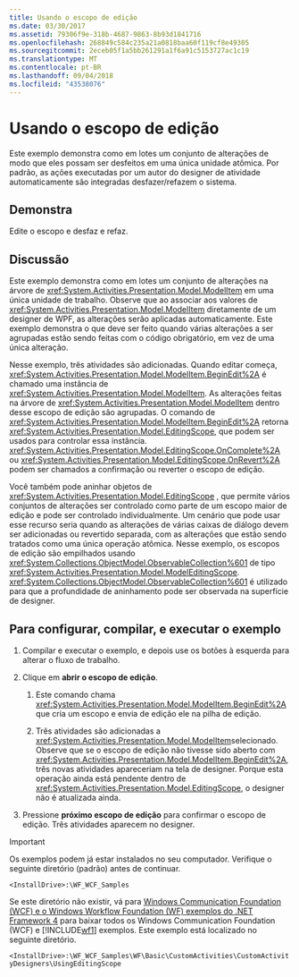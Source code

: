 ```yaml
---
title: Usando o escopo de edição
ms.date: 03/30/2017
ms.assetid: 79306f9e-318b-4687-9863-8b93d1841716
ms.openlocfilehash: 268849c584c235a21a0818baa60f119cf8e49305
ms.sourcegitcommit: 2eceb05f1a5bb261291a1f6a91c5153727ac1c19
ms.translationtype: MT
ms.contentlocale: pt-BR
ms.lasthandoff: 09/04/2018
ms.locfileid: "43538076"
---
```

# <a name="using-editing-scope"></a>Usando o escopo de edição
Este exemplo demonstra como em lotes um conjunto de alterações de modo que eles possam ser desfeitos em uma única unidade atômica. Por padrão, as ações executadas por um autor do designer de atividade automaticamente são integradas desfazer/refazem o sistema.  
  
## <a name="demonstrates"></a>Demonstra  
 Edite o escopo e desfaz e refaz.  
  
## <a name="discussion"></a>Discussão  
 Este exemplo demonstra como em lotes um conjunto de alterações na árvore de <xref:System.Activities.Presentation.Model.ModelItem> em uma única unidade de trabalho. Observe que ao associar aos valores de <xref:System.Activities.Presentation.Model.ModelItem> diretamente de um designer de WPF, as alterações serão aplicadas automaticamente. Este exemplo demonstra o que deve ser feito quando várias alterações a ser agrupadas estão sendo feitas com o código obrigatório, em vez de uma única alteração.  
  
 Nesse exemplo, três atividades são adicionadas. Quando editar começa, <xref:System.Activities.Presentation.Model.ModelItem.BeginEdit%2A> é chamado uma instância de <xref:System.Activities.Presentation.Model.ModelItem>. As alterações feitas na árvore de <xref:System.Activities.Presentation.Model.ModelItem> dentro desse escopo de edição são agrupadas. O comando de <xref:System.Activities.Presentation.Model.ModelItem.BeginEdit%2A> retorna <xref:System.Activities.Presentation.Model.EditingScope>, que podem ser usados para controlar essa instância. <xref:System.Activities.Presentation.Model.EditingScope.OnComplete%2A> ou <xref:System.Activities.Presentation.Model.EditingScope.OnRevert%2A> podem ser chamados a confirmação ou reverter o escopo de edição.  
  
 Você também pode aninhar objetos de <xref:System.Activities.Presentation.Model.EditingScope> , que permite vários conjuntos de alterações ser controlado como parte de um escopo maior de edição e pode ser controlado individualmente. Um cenário que pode usar esse recurso seria quando as alterações de várias caixas de diálogo devem ser adicionadas ou revertido separada, com as alterações que estão sendo tratados como uma única operação atômica. Nesse exemplo, os escopos de edição são empilhados usando <xref:System.Collections.ObjectModel.ObservableCollection%601> de tipo <xref:System.Activities.Presentation.Model.ModelEditingScope>. <xref:System.Collections.ObjectModel.ObservableCollection%601> é utilizado para que a profundidade de aninhamento pode ser observada na superfície de designer.  
  
## <a name="to-set-up-build-and-run-the-sample"></a>Para configurar, compilar, e executar o exemplo  
  
1.  Compilar e executar o exemplo, e depois use os botões à esquerda para alterar o fluxo de trabalho.  
  
2.  Clique em **abrir o escopo de edição**.  
  
    1.  Este comando chama <xref:System.Activities.Presentation.Model.ModelItem.BeginEdit%2A> que cria um escopo e envia de edição ele na pilha de edição.  
  
    2.  Três atividades são adicionadas a <xref:System.Activities.Presentation.Model.ModelItem>selecionado. Observe que se o escopo de edição não tivesse sido aberto com <xref:System.Activities.Presentation.Model.ModelItem.BeginEdit%2A>, três novas atividades apareceriam na tela de designer. Porque esta operação ainda está pendente dentro de <xref:System.Activities.Presentation.Model.EditingScope>, o designer não é atualizada ainda.  
  
3.  Pressione **próximo escopo de edição** para confirmar o escopo de edição. Três atividades aparecem no designer.  
  
> [!IMPORTANT]
>  Os exemplos podem já estar instalados no seu computador. Verifique o seguinte diretório (padrão) antes de continuar.  
>   
>  `<InstallDrive>:\WF_WCF_Samples`  
>   
>  Se este diretório não existir, vá para [Windows Communication Foundation (WCF) e o Windows Workflow Foundation (WF) exemplos do .NET Framework 4](https://go.microsoft.com/fwlink/?LinkId=150780) para baixar todos os Windows Communication Foundation (WCF) e [!INCLUDE[wf1](../../../../includes/wf1-md.md)] exemplos. Este exemplo está localizado no seguinte diretório.  
>   
>  `<InstallDrive>:\WF_WCF_Samples\WF\Basic\CustomActivities\CustomActivityDesigners\UsingEditingScope`
